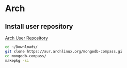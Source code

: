 # Arch

## Install user repository

[Arch User Repository](https://wiki.archlinux.org/index.php/Arch_User_Repository)

```sh
cd ~/Downloads/
git clone https://aur.archlinux.org/mongodb-compass.gi
cd mongodb-compass/
makepkg -si
```
